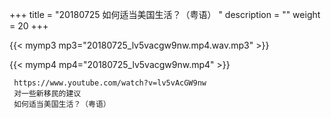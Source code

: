 +++
title = "20180725  如何适当美国生活？（粤语） "
description = ""
weight = 20
+++

{{< mymp3 mp3="20180725_lv5vacgw9nw.mp4.wav.mp3" >}}

{{< mymp4 mp4="20180725_lv5vacgw9nw.mp4" >}}

     https://www.youtube.com/watch?v=lv5vAcGW9nw 
     对一些新移民的建议 
     如何适当美国生活？（粤语） 
